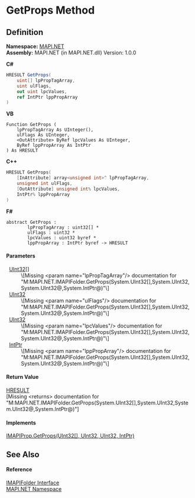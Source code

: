# GetProps Method




## Definition
**Namespace:** <a href="5bef4637-66f8-16d4-e5f4-4d0da57a1538.md">MAPI.NET</a>  
**Assembly:** MAPI.NET (in MAPI.NET.dll) Version: 1.0.0

**C#**
``` C#
HRESULT GetProps(
	uint[] lpPropTagArray,
	uint ulFlags,
	out uint lpcValues,
	ref IntPtr lppPropArray
)
```
**VB**
``` VB
Function GetProps ( 
	lpPropTagArray As UInteger(),
	ulFlags As UInteger,
	<OutAttribute> ByRef lpcValues As UInteger,
	ByRef lppPropArray As IntPtr
) As HRESULT
```
**C++**
``` C++
HRESULT GetProps(
	[InAttribute] array<unsigned int>^ lpPropTagArray, 
	unsigned int ulFlags, 
	[OutAttribute] unsigned int% lpcValues, 
	IntPtr% lppPropArray
)
```
**F#**
``` F#
abstract GetProps : 
        lpPropTagArray : uint32[] * 
        ulFlags : uint32 * 
        lpcValues : uint32 byref * 
        lppPropArray : IntPtr byref -> HRESULT 
```



#### Parameters
<dl><dt>  <a href="https://learn.microsoft.com/dotnet/api/system.uint32" target="_blank" rel="noopener noreferrer">UInt32</a>[]</dt><dd>\[Missing &lt;param name="lpPropTagArray"/&gt; documentation for "M:MAPI.NET.IMAPIFolder.GetProps(System.UInt32[],System.UInt32,System.UInt32@,System.IntPtr@)"\]</dd><dt>  <a href="https://learn.microsoft.com/dotnet/api/system.uint32" target="_blank" rel="noopener noreferrer">UInt32</a></dt><dd>\[Missing &lt;param name="ulFlags"/&gt; documentation for "M:MAPI.NET.IMAPIFolder.GetProps(System.UInt32[],System.UInt32,System.UInt32@,System.IntPtr@)"\]</dd><dt>  <a href="https://learn.microsoft.com/dotnet/api/system.uint32" target="_blank" rel="noopener noreferrer">UInt32</a></dt><dd>\[Missing &lt;param name="lpcValues"/&gt; documentation for "M:MAPI.NET.IMAPIFolder.GetProps(System.UInt32[],System.UInt32,System.UInt32@,System.IntPtr@)"\]</dd><dt>  <a href="https://learn.microsoft.com/dotnet/api/system.intptr" target="_blank" rel="noopener noreferrer">IntPtr</a></dt><dd>\[Missing &lt;param name="lppPropArray"/&gt; documentation for "M:MAPI.NET.IMAPIFolder.GetProps(System.UInt32[],System.UInt32,System.UInt32@,System.IntPtr@)"\]</dd></dl>

#### Return Value
<a href="50596607-a328-ef10-6ea9-0448fbb7d197.md">HRESULT</a>  
\[Missing &lt;returns&gt; documentation for "M:MAPI.NET.IMAPIFolder.GetProps(System.UInt32[],System.UInt32,System.UInt32@,System.IntPtr@)"\]

#### Implements
<a href="eed91d74-f874-f174-2f2d-a0cbf2224590.md">IMAPIProp.GetProps(UInt32[], UInt32, UInt32, IntPtr)</a>  


## See Also


#### Reference
<a href="a5eb5918-6571-0710-67c7-a210d1ad706f.md">IMAPIFolder Interface</a>  
<a href="5bef4637-66f8-16d4-e5f4-4d0da57a1538.md">MAPI.NET Namespace</a>  
